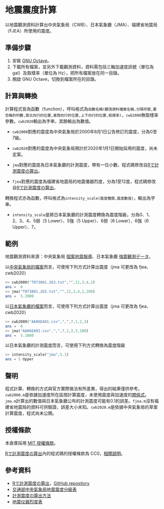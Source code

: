 # 地震震度計算
以地震觀測資料計算出中央氣象局（CWB）、日本氣象廳（JMA）、福建省地震局（FJEA）所使用的震度。

## 準備步驟
1. 安裝 [GNU Octave](https://www.gnu.org/software/octave/)。
2. 下載所有檔案，並另外下載觀測資料，資料需包括三軸加速度訊號（單位為 gal）及取樣率（單位為 Hz），把所有檔案放在同一目錄。
3. 開啟 GNU Octave，切換到檔案所在的目錄。

## 計算與轉換
計算程式皆為函數（function），呼叫格式為`函數名稱(觀測資料檔案名稱,分隔符號,要忽略的列數,南北向行的位置,東西向行的位置,上下向行的位置,取樣率)`，`cwb2000`無取樣率參數。`cwb2020`輸出為字串，其餘輸出為數值。

* `cwb2000`對應的震度為中央氣象局於2000年8月1日公告修訂的震度，分為0至7級。

* `cwb2020`對應的震度為中央氣象局預計於2020年1月1日開始採用的震度，尚未定案。

* `jma`對應的震度為日本氣象廳的計測震度，帶有一位小數，程式碼修改自[Rで計測震度の算出](http://statrstart.github.io/2015/04/19/R%E3%81%A7%E8%A8%88%E6%B8%AC%E9%9C%87%E5%BA%A6%E3%81%AE%E7%AE%97%E5%87%BA/)。

* `fjea`對應的震度為福建省地震局的地震儀器烈度，分為1至12度，程式碼修改自[Rで計測震度の算出](http://statrstart.github.io/2015/04/19/R%E3%81%A7%E8%A8%88%E6%B8%AC%E9%9C%87%E5%BA%A6%E3%81%AE%E7%AE%97%E5%87%BA/)。

轉換程式亦為函數，呼叫格式為`intensity_scale(震度種類,震度數值)`，輸出為字串。

* `intensity_scale`是將日本氣象廳的計測震度轉換為震度階級，分為0、1、2、3、4、5弱（5 Lower）、5強（5 Upper）、6弱（6 Lower）、6強（6 Upper）、7。

## 範例
地震觀測資料來源：中央氣象局 [個案地震報導](https://scweb.cwb.gov.tw/zh-tw/page/disaster/3)、日本氣象廳 [強震観測データ](https://www.data.jma.go.jp/svd/eqev/data/kyoshin/jishin/index.html)。

以[中央氣象局的檔案](https://scweb.cwb.gov.tw/special/19990921/ASCIIfile/T073001.263.txt)而言，可使用下列方式計算出震度（jma 可更改為 fjea、cwb2020）

```octave
>> cwb2000("T073001.263.txt","",11,3,4,2)
ans =  6
>> jma("T073001.263.txt","",11,3,4,2,200)
ans =  5.2000
```

以[日本氣象廳的檔案](https://www.data.jma.go.jp/svd/eqev/data/kyoshin/jishin/001006_tottori-seibu/dat/AA06EA01.csv)而言，可使用下列方式計算出震度（jma 可更改為 fjea、cwb2020）

```octave
>> cwb2000("AA06EA01.csv",",",7,1,2,3)
ans =  6
>> jma("AA06EA01.csv",",",7,1,2,3,100)
ans =  5.1000
```

以日本氣象廳的計測震度而言，可使用下列方式轉換為震度階級

```octave
>> intensity_scale("jma",5.1)
ans = 5 Upper
```

## 聲明
程式計算、轉換的方式與官方實際做法有所差異，得出的結果僅供參考。`cwb2000.m`是依據加速度所在區間計算震度，未使用震度與加速度的[關係式](https://scweb.cwb.gov.tw/zh-TW/Guidance/FAQdetail/37)。`jma.m`計算出的數值與日本氣象廳公布的計測震度可能有0.1的誤差。`fjea.m`沒有福建省地震局的資料可供驗證，誤差大小未知。`cwb2020.m`是依據中央氣象局的草案計算震度，程式尚未公開。

## 授權條款
本倉庫採用 [MIT 授權條款](https://github.com/chemars/Seismic-Intensity-Scales/blob/master/LICENSE)。

[Rで計測震度の算出](http://statrstart.github.io/2015/04/19/R%E3%81%A7%E8%A8%88%E6%B8%AC%E9%9C%87%E5%BA%A6%E3%81%AE%E7%AE%97%E5%87%BA/)內的程式碼的授權條款為 CC0，[相關說明](https://github.com/statrstart/statrstart.github.io/issues/1)。

## 參考資料
* [Rで計測震度の算出](http://statrstart.github.io/2015/04/19/R%E3%81%A7%E8%A8%88%E6%B8%AC%E9%9C%87%E5%BA%A6%E3%81%AE%E7%AE%97%E5%87%BA/)，[GitHub repository](https://github.com/statrstart/statrstart.github.io)
* [交通部中央氣象局地震震度分級表](https://www.cwb.gov.tw/Data/service/notice/download/notice_20141231104524.pdf)
* [計測震度の算出方法](https://www.data.jma.go.jp/svd/eqev/data/kyoshin/kaisetsu/calc_sindo.htm)
* [地震仪器烈度表](http://www.fjdspm.com/dzzt/zcfgzt/2013-03-14/231.html)
